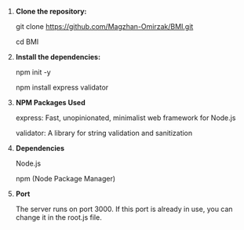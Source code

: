 1. **Clone the repository:**

   git clone https://github.com/Magzhan-Omirzak/BMI.git
   
   cd BMI

3. **Install the dependencies:**
   
   npm init -y

   npm install express validator

3. **NPM Packages Used**
   
   express: Fast, unopinionated, minimalist web framework for Node.js

   validator: A library for string validation and sanitization
  
5. **Dependencies**
   
   Node.js
  
   npm (Node Package Manager)
  
7. **Port**
   
   The server runs on port 3000. If this port is already in use, you can change it in the root.js file.
